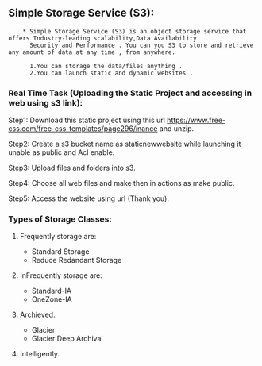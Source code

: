 
## Simple Storage Service (S3):
```
    * Simple Storage Service (S3) is an object storage service that offers Industry-leading scalability,Data Availability
      Security and Performance . You can you S3 to store and retrieve any amount of data at any time , from anywhere.

      1.You can storage the data/files anything .
      2.You can launch static and dynamic websites .
```
### Real Time Task (Uploading the Static Project and accessing in web using s3 link):


   Step1: Download this static project using this url <https://www.free-css.com/free-css-templates/page296/inance> and unzip.

   Step2: Create a s3 bucket name as staticnewwebsite while launching it unable as public and Acl enable.

   Step3: Upload files and folders into s3.

   Step4: Choose all web files and make then in actions as make public.

   Step5: Access the website using url (Thank you).

### Types of Storage Classes:

   1. Frequently storage are:
      * Standard Storage
      * Reduce Redandant Storage
         
   2. InFrequently storage are:
      * Standard-IA
      * OneZone-IA
        
   3. Archieved.
      * Glacier
      * Glacier Deep Archival
        
   4. Intelligently.
         
